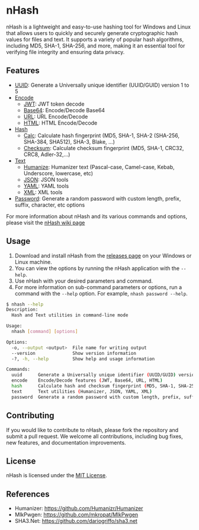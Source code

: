 # nHash

nHash is a lightweight and easy-to-use hashing tool for Windows and Linux that allows users to quickly and securely generate cryptographic hash values for files and text. It supports a variety of popular hash algorithms, including MD5, SHA-1, SHA-256, and more, making it an essential tool for verifying file integrity and ensuring data privacy.

## Features

- [UUID](https://github.com/nHashApp/nHash/wiki/UUID): Generate a Universally unique identifier (UUID/GUID) version 1 to 5
- [Encode](https://github.com/nHashApp/nHash/wiki/Encode)
    - [JWT](https://github.com/nHashApp/nHash/wiki/Encode-JWT): JWT token decode
    - [Base64](https://github.com/nHashApp/nHash/wiki/Encode-Base64): Encode/Decode Base64
    - [URL](https://github.com/nHashApp/nHash/wiki/Encode-URL): URL Encode/Decode
    - [HTML](https://github.com/nHashApp/nHash/wiki/Encode-HTML): HTML Encode/Decode
- [Hash](https://github.com/nHashApp/nHash/wiki/Hash)
    - [Calc](https://github.com/nHashApp/nHash/wiki/Hash-Calc): Calculate hash fingerprint (MD5, SHA-1, SHA-2 (SHA-256, SHA-384, SHA512), SHA-3, Blake, ...)
    - [Checksum](https://github.com/nHashApp/nHash/wiki/Hash-Checksum): Calculate checksum fingerprint (MD5, SHA-1, CRC32, CRC8, Adler-32,...)
- [Text](https://github.com/nHashApp/nHash/wiki/Text)
    - [Humanize](https://github.com/nHashApp/nHash/wiki/Text-Humanize): Humanizer text (Pascal-case, Camel-case, Kebab, Underscore, lowercase, etc)
    - [JSON](https://github.com/nHashApp/nHash/wiki/Text-JSON): JSON tools
    - [YAML](https://github.com/nHashApp/nHash/wiki/Text-YAML): YAML tools
    - [XML](https://github.com/nHashApp/nHash/wiki/Text-XML): XML tools
- [Password](https://github.com/nHashApp/nHash/wiki/Password): Generate a random password with custom length, prefix, suffix, character, etc options

For more information about nHash and its various commands and options, please visit the [nHash wiki page](https://github.com/nHashApp/nHash/wiki/Getting-Started)

## Usage

1. Download and install nHash from the [releases page](https://github.com/nHashApp/nHash/releases/latest) on your Windows or Linux machine.
2. You can view the options by running the nHash application with the `--help`.
3. Use nHash with your desired parameters and command.
4. For more information on sub-command parameters or options, run a command with the `--help` option. For example, `nhash password --help`.

```bash
$ nhash --help
Description:
  Hash and Text utilities in command-line mode

Usage:
  nhash [command] [options]

Options:
  -o, --output <output>  File name for writing output
  --version              Show version information
  -?, -h, --help         Show help and usage information

Commands:
  uuid      Generate a Universally unique identifier (UUID/GUID) version 1 to 5
  encode    Encode/Decode features (JWT, Base64, URL, HTML)
  hash      Calculate hash and checksum fingerprint (MD5, SHA-1, SHA-256, SHA-384, SHA-512, CRC32, CRC8, ...)
  text      Text utilities (Humanizer, JSON, YAML, XML)
  password  Generate a random password with custom length, prefix, suffix, character, etc options

```

## Contributing

If you would like to contribute to nHash, please fork the repository and submit a pull request. We welcome all contributions, including bug fixes, new features, and documentation improvements.

## License

nHash is licensed under the [MIT License](https://github.com/nhash/nhash/blob/master/LICENSE).

## References
* Humanizer: https://github.com/Humanizr/Humanizer 
* MlkPwgen: https://github.com/mkropat/MlkPwgen
* SHA3.Net: https://github.com/dariogriffo/sha3.net
